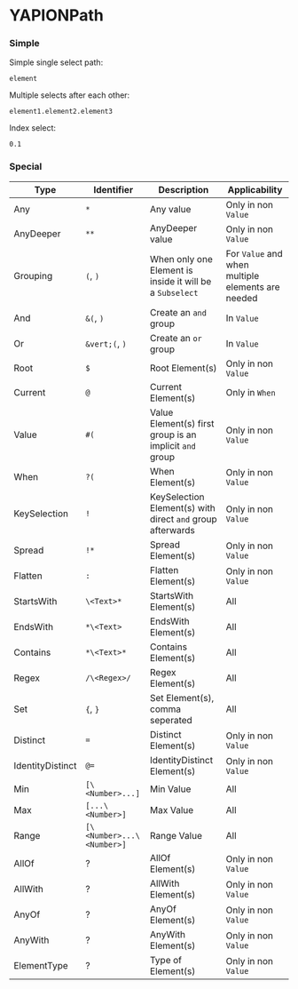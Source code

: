 # YAPIONPath

### Simple

Simple single select path:

```yapionpath
element
```

Multiple selects after each other:

```yapionpath
element1.element2.element3
```

Index select:

```yapionpath
0.1
```

### Special

| Type             | Identifier                | Description                                                | Applicability                                     |
|------------------|---------------------------|------------------------------------------------------------|---------------------------------------------------|
| Any              | `*`                       | Any value                                                  | Only in non `Value`                               |
| AnyDeeper        | `**`                      | AnyDeeper value                                            | Only in non `Value`                               |
| Grouping         | `(`, `)`                  | When only one Element is inside it will be a `Subselect`   | For `Value` and when multiple elements are needed |
| And              | `&(`, `)`                 | Create an `and` group                                      | In `Value`                                        |
| Or               | `&vert;(`, `)`            | Create an `or` group                                       | In `Value`                                        |
| Root             | `$`                       | Root Element(s)                                            | Only in non `Value`                               |
| Current          | `@`                       | Current Element(s)                                         | Only in `When`                                    |
| Value            | `#(`                      | Value Element(s) first group is an implicit `and` group    | Only in non `Value`                               |
| When             | `?(`                      | When Element(s)                                            | Only in non `Value`                               |
| KeySelection     | `!`                       | KeySelection Element(s) with direct `and` group afterwards | Only in non `Value`                               |
| Spread           | `!*`                      | Spread Element(s)                                          | Only in non `Value`                               |
| Flatten          | `:`                       | Flatten Element(s)                                         | Only in non `Value`                               |
| StartsWith       | `\<Text>*`                | StartsWith Element(s)                                      | All                                               |
| EndsWith         | `*\<Text>`                | EndsWith Element(s)                                        | All                                               |
| Contains         | `*\<Text>*`               | Contains Element(s)                                        | All                                               |
| Regex            | `/\<Regex>/`              | Regex Element(s)                                           | All                                               |
| Set              | `{`, `}`                  | Set Element(s), comma seperated                            | All                                               |
| Distinct         | `=`                       | Distinct Element(s)                                        | Only in non `Value`                               |
| IdentityDistinct | `@=`                      | IdentityDistinct Element(s)                                | Only in non `Value`                               |
| Min              | `[\<Number>...]`          | Min Value                                                  | All                                               |
| Max              | `[...\<Number>]`          | Max Value                                                  | All                                               |
| Range            | `[\<Number>...\<Number>]` | Range Value                                                | All                                               |
| AllOf            | ?                         | AllOf Element(s)                                           | Only in non `Value`                               |
| AllWith          | ?                         | AllWith Element(s)                                         | Only in non `Value`                               |
| AnyOf            | ?                         | AnyOf Element(s)                                           | Only in non `Value`                               |
| AnyWith          | ?                         | AnyWith Element(s)                                         | Only in non `Value`                               |
| ElementType      | ?                         | Type of Element(s)                                         | Only in non `Value`                               |
